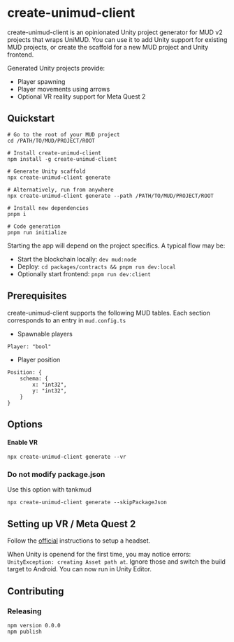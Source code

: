 create-unimud-client
====================
create-unimud-client is an opinionated Unity project generator for MUD v2 projects that wraps UniMUD.
You can use it to add Unity support for existing MUD projects, or create
the scaffold for a new MUD project and Unity frontend.

Generated Unity projects provide:
- Player spawning
- Player movements using arrows
- Optional VR reality support for Meta Quest 2

## Quickstart

```
# Go to the root of your MUD project
cd /PATH/TO/MUD/PROJECT/ROOT

# Install create-unimud-client
npm install -g create-unimud-client

# Generate Unity scaffold
npx create-unimud-client generate

# Alternatively, run from anywhere
npx create-unimud-client generate --path /PATH/TO/MUD/PROJECT/ROOT

# Install new dependencies
pnpm i

# Code generation
pnpm run initialize
```

Starting the app will depend on the project specifics. A typical flow may be:
- Start the blockchain locally: `dev mud:node`
- Deploy: `cd packages/contracts && pnpm run dev:local`
- Optionally start frontend: `pnpm run dev:client`

## Prerequisites

create-unimud-client supports the following MUD tables. Each section corresponds to an entry in `mud.config.ts`
- Spawnable players
```
Player: "bool"
```
- Player position
```
Position: {
    schema: {
        x: "int32",
        y: "int32",
    }
}
```

## Options
#### Enable VR

```
npx create-unimud-client generate --vr
```

### Do not modify package.json
Use this option with tankmud

```
npx create-unimud-client generate --skipPackageJson
```

## Setting up VR / Meta Quest 2

Follow the [official](https://developer.oculus.com/documentation/unity/unity-env-device-setup/) instructions to setup a headset.

When Unity is openend for the first time, you may notice errors: `UnityException: creating Asset path at`. Ignore those and switch the build target to Android. You can now run in Unity Editor.


## Contributing
### Releasing

```
npm version 0.0.0
npm publish
```
